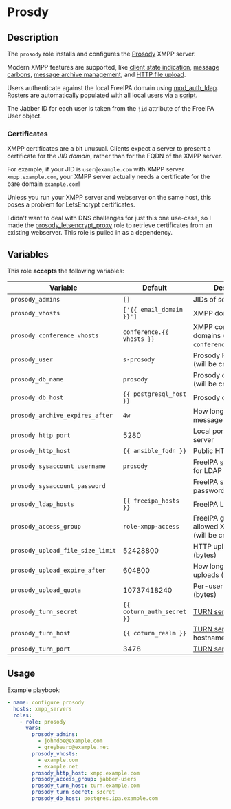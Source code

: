 Prosdy
======

Description
-----------

The `prosody` role installs and configures the [Prosody](https://prosody.im/)
XMPP server.

Modern XMPP features are supported, like
[client state indication](https://prosody.im/doc/modules/mod_csi),
[message carbons](https://prosody.im/doc/modules/mod_carbons),
[message archive management](https://prosody.im/doc/modules/mod_mam), and
[HTTP file upload](https://modules.prosody.im/mod_http_upload).

Users authenticate against the local FreeIPA domain using
[mod\_auth\_ldap](https://prosody.im/doc/modules/mod_auth_ldap).
Rosters are automatically populated with all local users via a
[script](templates/usr/local/bin/prosody-update-roster.j2).

The Jabber ID for each user is taken from the `jid` attribute of the FreeIPA
User object.


### Certificates

XMPP certificates are a bit unusual. Clients expect a server to present a
certificate for the _JID domain_, rather than for the FQDN of the XMPP server.

For example, if your JID is `user@example.com` with XMPP server `xmpp.example.com`,
your XMPP server actually needs a certificate for the bare domain `example.com`!

Unless you run your XMPP server and webserver on the same host, this poses a
problem for LetsEncrypt certificates.

I didn't want to deal with DNS challenges for just this one use-case, so I made
the [prosody\_letsencrypt\_proxy](../prosody_letsencrypt_proxy) role to retrieve
certificates from an existing webserver. This role is pulled in as a dependency.


Variables
---------

This role **accepts** the following variables:

Variable                         | Default                    | Description
---------------------------------|----------------------------|------------
`prosody_admins`                 |  `[]`                      | JIDs of server admins
`prosody_vhosts`                 |  `['{{ email_domain }}']`  | XMPP domains to serve
`prosody_conference_vhosts`      |  `conference.{{ vhosts }}` | XMPP conference domains (usually `conference.example.com`)
`prosody_user`                   |  `s-prosody`               | Prosody FreeIPA user (will be created)
`prosody_db_name`                |  `prosody`                 | Prosody database name (will be created)
`prosody_db_host`                | `{{ postgresql_host }}`    | Prosody database host
`prosody_archive_expires_after`  |  `4w`                      | How long to keep message archives
`prosody_http_port`              |  5280                      | Local port for HTTP server
`prosody_http_host`              |  `{{ ansible_fqdn }}`      | Public HTTP hostname
`prosody_sysaccount_username`    |  `prosody`                 | FreeIPA [sysaccount](https://www.freeipa.org/page/HowTo/LDAP#System_Accounts) uid for LDAP authentication
`prosody_sysaccount_password`    |  &nbsp;                    | FreeIPA [sysaccount](https://www.freeipa.org/page/HowTo/LDAP#System_Accounts) password
`prosody_ldap_hosts`             | `{{ freeipa_hosts }}`      | FreeIPA LDAP hosts
`prosody_access_group`           | `role-xmpp-access`         | FreeIPA group for users allowed XMPP access (will be created)
`prosody_upload_file_size_limit` | 52428800                   | HTTP upload size limit (bytes)
`prosody_upload_expire_after`    | 604800                     | How long to keep file uploads (seconds)
`prosody_upload_quota`           | 10737418240                | Per-user upload quota (bytes)
`prosody_turn_secret`            | `{{ coturn_auth_secret }}` | [TURN server](https://prosody.im/doc/turn) secret
`prosody_turn_host`              | `{{ coturn_realm }}`       | [TURN server](https://prosody.im/doc/turn) public hostname
`prosody_turn_port`              | 3478                       | [TURN server](https://prosody.im/doc/turn) port


Usage
-----

Example playbook:

````yaml
- name: configure prosody
  hosts: xmpp_servers
  roles:
    - role: prosody
      vars:
        prosody_admins:
          - johndoe@example.com
          - greybeard@example.net
        prosody_vhosts:
          - example.com
          - example.net
        prosody_http_host: xmpp.example.com
        prosody_access_group: jabber-users
        prosody_turn_host: turn.example.com
        prosody_turn_secret: s3cret
        prosody_db_host: postgres.ipa.example.com
        

````
